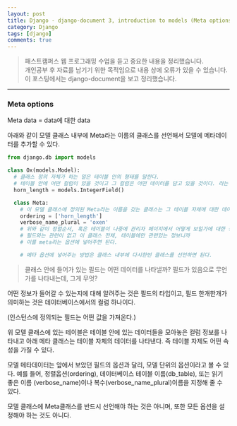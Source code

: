 ```yaml
---
layout: post
title: Django - django-document 3, introduction to models (Meta options)
category: Django
tags: [django]
comments: true
---
```


> 패스트캠퍼스 웹 프로그래밍 수업을 듣고 중요한 내용을 정리했습니다.     
개인공부 후 자료를 남기기 위한 목적임으로 내용 상에 오류가 있을 수 있습니다.      
> 이 포스팅에서는 django-document을 보고 정리했습니다.

<hr>

### Meta options

Meta data = data에 대한 data

아래와 같이 모델 클래스 내부에 Meta라는 이름의 클래스를 선언해서 모델에 메타데이터를 추가할 수 있다.

```python
from django.db import models

class Ox(models.Model):
  # 클래스 정의 자체가 하는 일은 테이블 안의 형태를 말한다.
  # 테이블 안에 어떤 컬럼이 있을 것이고 그 컬럼은 어떤 데이터를 담고 있을 것이다. 라는 것을 알려준다.
  horn_length = models.IntegerField()

  class Meta:
    # 이 모델 클래스에 정의된 Meta라는 이름을 갖는 클래스는 그 테이블 자체에 대한 데이터를 다시 나타낸다.
    ordering = ['horn_length']
    verbose_name_plural = 'oxen'
    # 위와 같이 정렬순서, 혹은 테이블이 나중에 관리자 페이지에서 어떻게 보일가에 대한 정보는
    # 필드와는 관련이 없고 이 클래스 전체, 테이블에만 관련있는 정보니까
    # 이를 meta라는 옵션에 넣어주면 된다.

    # 메타 옵션에 넣어주는 방법은 클래스 내부에 다시한번 클래스를 선언하면 된다.
```

> 클래스 안에 들어가 있는 필드는 어떤 데이터를 나타낼까? 필드가 있음으로 무언가를 나타내는데, 그게 무엇?

어떤 정보가 들어갈 수 있는지에 대해 알려주는 것은 필드의 타입이고, 필드 한개한개가 의미하는 것은 데이터베이스에서의 컬럼 하나이다.

(인스턴스에 정의되는 필드는 어떤 값을 가져온다.)

위 모델 클래스에 있는 테이블은 테이블 안에 있는 데이터들을 모아놓은 컬럼 정보를 나타내고
아래 메타 클래스는 테이블 자체의 데이터를 나타낸다. 즉 테이블 자제도 어떤 속성을 가질 수 있다.


모델 메타데이터는 앞에서 보았던 필드의 옵션과 달리, 모델 단위의 옵션이라고 볼 수 있다. 예를 들어, 정렬옵션(ordering), 데이터베이스 테이블 이름(db_table), 또는 읽기 좋은 이름 (verbose_name)이나 복수(verbose_name_plural)이름을 지정해 줄 수 있다.

모델 클래스에 Meta클래스를 반드시 선언해야 하는 것은 아니며, 또한 모든 옵션을 설정해야 하는 것도 아니다. 

